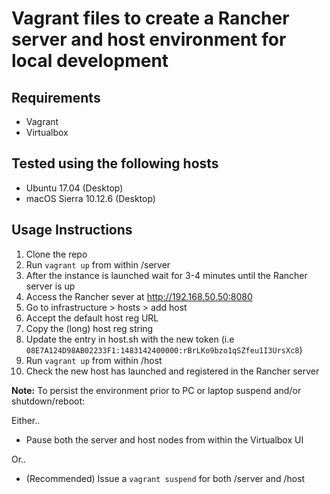 # Vagrant files to create a Rancher server and host environment for local development

## Requirements
* Vagrant
* Virtualbox

## Tested using the following hosts
* Ubuntu 17.04 (Desktop)
* macOS Sierra 10.12.6 (Desktop)

## Usage Instructions

1. Clone the repo
2. Run `vagrant up` from within /server
3. After the instance is launched wait for 3-4 minutes until the Rancher server is up
4. Access the Rancher sever at http://192.168.50.50:8080
5. Go to infrastructure > hosts > add host
6. Accept the default host reg URL
7. Copy the (long) host reg string
8. Update the entry in host.sh with the new token (i.e `08E7A124D98AB02233F1:1483142400000:rBrLKo9bzo1qSZfeu1I3UrsXc8`)
9. Run `vagrant up` from within /host
10. Check the new host has launched and registered in the Rancher server

**Note:** To persist the environment prior to PC or laptop suspend and/or shutdown/reboot:

Either..

- Pause both the server and host nodes from within the Virtualbox UI

Or..

- (Recommended) Issue a `vagrant suspend` for both /server and /host
